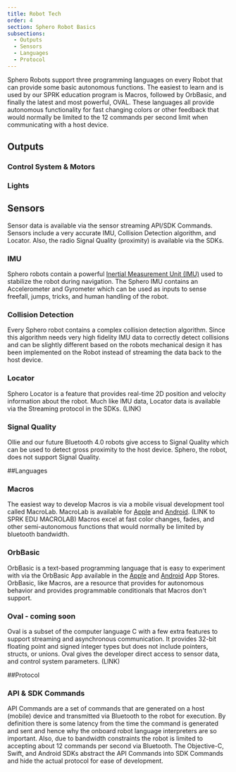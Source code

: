 ```yaml
---
title: Robot Tech
order: 4
section: Sphero Robot Basics
subsections:
  - Outputs
  - Sensors
  - Languages
  - Protocol
---
```


Sphero Robots support three programming languages on every Robot that can provide some basic autonomous functions. The easiest to learn and is used by our SPRK education program is Macros, followed by OrbBasic, and finally the latest and most powerful, OVAL.  These languages all provide autonomous functionality for fast changing colors or other feedback that would normally be limited to the 12 commands per second limit when communicating with a host device.

## Outputs

### Control System & Motors

### Lights

## Sensors
Sensor data is available via the sensor streaming API/SDK Commands.  Sensors include a very accurate IMU, Collision Detection algorithm, and Locator.  Also, the radio Signal Quality (proximity) is available via the SDKs.

### IMU
Sphero robots contain a powerful  [Inertial Measurement Unit (IMU)](http://en.wikipedia.org/wiki/Inertial_measurement_unit) used to stabilize the robot during navigation.  The Sphero IMU contains an Accelerometer and Gyrometer which can be used as inputs to sense freefall, jumps, tricks, and human handling of the robot.  

### Collision Detection
Every Sphero robot contains a complex collision detection algorithm.  Since this algorithm needs very high fidelity IMU data to correctly detect collisions and can be slightly different based on the robots mechanical design it has been implemented on the Robot instead of streaming the data back to the host device.

### Locator
Sphero Locator is a feature that provides real-time 2D position and velocity information about the robot.  Much like IMU data, Locator data is available via the Streaming protocol in the SDKs.  (LINK)


### Signal Quality
Ollie and our future Bluetooth 4.0 robots give access to Signal Quality which can be used to detect gross proximity to the host device.  Sphero, the robot, does not support Signal Quality.

##Languages
### Macros
The easiest way to develop Macros is via a mobile visual development tool called MacroLab.  MacroLab is available for [Apple](https://itunes.apple.com/us/app/sphero-macrolab/id519917219?mt=8) and [Android](https://play.google.com/store/apps/details?id=com.orbotix.macrolab&hl=en). (LINK to SPRK EDU MACROLAB)  Macros excel at fast color changes, fades, and other semi-autonomous functions that would normally be limited by bluetooth bandwidth.

### OrbBasic
OrbBasic is a text-based programming language that is easy to experiment with via the OrbBasic App available in the [Apple](https://itunes.apple.com/us/app/orbbasic-for-sphero/id647306205?mt=8) and [Android](https://play.google.com/store/apps/details?id=com.orbotix.orbbasic&hl=en) App Stores.  OrbBasic, like Macros, are a resource that provides for autonomous behavior and provides programmable conditionals that Macros don't support.

### Oval - coming soon
Oval is a subset of the computer language C with a few extra features to support streaming and asynchronous communication. It provides 32-bit floating point and signed integer types but does not include pointers, structs, or unions.  Oval gives the developer direct access to sensor data, and control system parameters.  (LINK)

##Protocol
### API & SDK Commands
API Commands are a set of commands that are generated on a host (mobile) device and transmitted via Bluetooth to the robot for execution.  By definition there is some latency from the time the command is generated and sent and hence why the onboard robot language interpreters are so important.  Also, due to bandwidth constraints the robot is limited to accepting about 12 commands per second via Bluetooth.  The Objective-C, Swift, and Android SDKs abstract the API Commands into SDK Commands and hide the actual protocol for ease of development.



